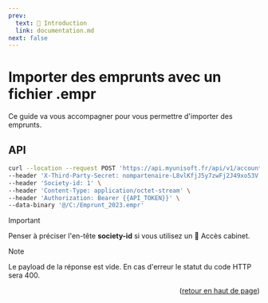 ```yaml
---
prev:
  text: 🐤 Introduction
  link: documentation.md
next: false
---
```


<span id="readme-top"></span>

# Importer des emprunts avec un fichier .empr

Ce guide va vous accompagner pour vous permettre d'importer des emprunts.

## API

```bash
curl --location --request POST 'https://api.myunisoft.fr/api/v1/accounting/import/loans' \
--header 'X-Third-Party-Secret: nompartenaire-L8vlKfjJ5y7zwFj2J49xo53V' \
--header 'Society-id: 1' \
--header 'Content-Type: application/octet-stream' \
--header 'Authorization: Bearer {{API_TOKEN}}' \
--data-binary '@/C:/Emprunt_2023.empr'
```

> [!IMPORTANT]
> Penser à préciser l'en-tête **society-id** si vous utilisez un 🔹 Accès cabinet.

> [!NOTE]
> Le payload de la réponse est vide. En cas d'erreur le statut du code HTTP sera 400.

<p align="right">(<a href="#readme-top">retour en haut de page</a>)</p>
